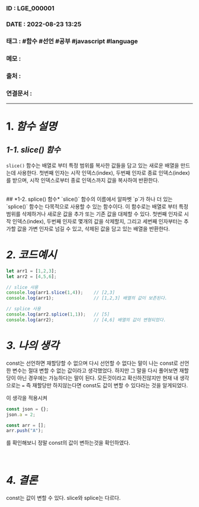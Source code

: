 ### ID : LGE_000001
### DATE : 2022-08-23 13:25
### 태그 : #함수 #선언 #공부 #javascript #language
### 메모 : 
### 출처 : 
### 연결문서 : 
----


# 1. *함수 설명*
## *1-1. slice() 함수*
`slice()` 함수는 배열로 부터 특정 범위를 복사한 값들을 담고 있는 새로운 배열을 만드는데 사용한다.
첫번째 인자는 시작 인덱스(index), 두번째 인자로 종료 인덱스(index) 를 받으며, 시작 인덱스로부터 종료 인덱스까지 값을 복사하여 반환한다.

<br>
## *1-2. splice() 함수*
`slice()` 함수의 이름에서 알파벳 `p`가 하나 더 있는 `splice()` 함수는 다목적으로 사용할 수 있는 함수이다.
이 함수로는 배열로 부터 특정 범위를 삭제하거나 새로운 값을 추가 또는 기존 값을 대체할 수 있다.
첫번째 인자로 시작 인덱스(index), 두번째 인자로 몇개의 값을 삭제할지, 그리고 세번째 인자부터는 추가할 값을 가변 인자로 넘길 수 있고, 삭제된 값을 담고 있는 배열을 반환한다.


<br>


# *2. 코드예시*
```javascript
let arr1 = [1,2,3];
let arr2 = [4,5,6];

// slice 사용
console.log(arr1.slice(1,4));    // [2,3]
console.log(arr1);               // [1,2,3] 배열의 값이 보존된다.

// splice 사용
console.log(arr2.splice(1,1));   // [5]
console.log(arr2);               // [4,6] 배열의 값이 변형되었다.
```



# *3. 나의 생각*
const는 선언하면 재할당할 수 없으며 다시 선언할 수 없다는 말이 나는 const로 선언한 변수는 절대 변할 수 없는 값이라고 생각했었다. 하지만 그 말을 다시 풀어보면 재할당이 아닌 경우에는 가능하다는 말이 된다.
모든것이라고 확신하진않지만 현재 내 생각으로는 `=` 즉 재할당만 하지않는다면 const도 값이 변할 수 있다라는 것을 알게되었다.

이 생각을 적용시켜
```javascript
const json = {};
json.a = 2;

const arr = [];
arr.push("A");
```
를 확인해보니 정말 const의 값이 변하는것을 확인하였다.

<br>

# *4. 결론*
const는 값이 변할 수 있다.
slice와 splice는 다르다.